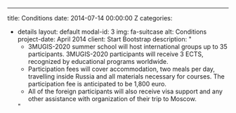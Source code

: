 ---
title: Conditions
date: 2014-07-14 00:00:00 Z
categories:
- details
layout: default
modal-id: 3
img: fa-suitcase
alt: Conditions
project-date: April 2014
client: Start Bootstrap
description:  "<ul style='text-align:left'><li>3MUGIS-2020 summer school will host international groups up to 35 participants. 3MUGIS-2020 participants will receive 3 ECTS, recognized by educational programs worldwide. </li><li>Participation fees will cover accommodation, two meals per day, travelling inside Russia and all materials necessary for courses. The participation fee is anticipated to be 1,800 euro. </li><li>All of the foreign participants will also receive visa support and any other assistance with organization of their trip to Moscow.</li></ul>"



